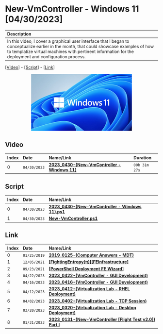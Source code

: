 # New-VmController - Windows 11 [04/30/2023]

| Description |
|:------------|
| In this video, I cover a graphical user interface that I began to conceptualize earlier in the month, that could showcase examples of how to templatize virtual machines with pertinent information for the deployment and configuration process. |

[[Video](#video)] - [[Script](#script)] - [[Link](#link)]

<p align="center" width="100%">
    <img width="66%" src="https://github.com/mcc85s/FightingEntropy/blob/main/Video/20230430/thumbnail.jpg">
</p>

## Video

| Index | Date         | Name/Link                                                                     | Duration      |
|:------|:-------------|:------------------------------------------------------------------------------|:--------------|
| 0     | `04/30/2023` | **[2023_0430-(New-VmController - Windows 11)](https://youtu.be/OmTRiYemQAI)** | `00h 31m 27s` |

## Script

| Index | Date         | Name/Link                                                                                                                                                                   |
|:------|:-------------|:----------------------------------------------------------------------------------------------------------------------------------------------------------------------------|
| 0     | `04/30/2023` | **[2023_0430-(New-VmController - Windows 11).ps1](https://github.com/mcc85s/FightingEntropy/blob/main/Video/20230430/2023_0430-(New-VmController%20-%20Windows%2011).ps1)** |
| 1     | `04/30/2023` | **[New-VmController.ps1](https://github.com/mcc85s/FightingEntropy/blob/main/Video/20230430/New-VmController.ps1)**                                                         |

## Link

| Index | Date         | Name/Link                                                                                  |
|:------|:-------------|:-------------------------------------------------------------------------------------------|
| 0     | `01/25/2019` | **[2019_0125-(Computer Answers - MDT)](https://youtu.be/5Cyp3pqIMRs)**                     |
| 1     | `12/05/2021` | **[[FightingEntropy(π)][FEInfrastructure]](https://youtu.be/6yQr06_rA4I)**                 |
| 2     | `09/23/2021` | **[[PowerShell Deployment FE Wizard]](https://youtu.be/lZX5fAgczz0)**                      |
| 3     | `04/22/2023` | **[2023_0422-(VmController - GUI Development)](https://youtu.be/9WU-9n6eHiE)**             |
| 4     | `04/16/2023` | **[2023_0416-(VmController - GUI Development)](https://youtu.be/Q15NyKzZjBg)**             |
| 5     | `04/12/2023` | **[2023_0412-(Virtualization Lab - RHEL Deployment)](https://youtu.be/AucVPa_EpQc)**       |
| 6     | `04/02/2023` | **[2023_0402-(Virtualization Lab - TCP Session)](https://youtu.be/09c-fFbEQrU)**           |
| 7     | `03/20/2023` | **[2023_0320-(Virtualization Lab - Desktop Deployment)](https://youtu.be/i2_fafoIx6I)**    |
| 8     | `01/31/2023` | **[2023_0131-(New-VmController [Flight Test v2.0]) Part I](https://youtu.be/nqTOmNIilxw)** |
